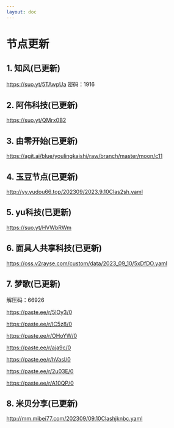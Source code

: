 ```yaml
---
layout: doc
---
```

# 节点更新

## 1. 知风(已更新)

https://suo.yt/5TAwpUa 密码：1916

## 2. 阿伟科技(已更新)

https://suo.yt/QMrx0B2

## 3. 由零开始(已更新)

https://agit.ai/blue/youlingkaishi/raw/branch/master/moon/c11

## 4. 玉豆节点(已更新)

http://yy.yudou66.top/202309/2023.9.10Clas2sh.yaml

## 5. yu科技(已更新)

https://suo.yt/HVWbRWm

## 6. 面具人共享科技(已更新)

https://oss.v2rayse.com/custom/data/2023_09_10/5xDfDO.yaml

## 7. 梦歌(已更新)

解压码：66926

https://paste.ee/r/5lOy3/0

https://paste.ee/r/IC5z8/0

https://paste.ee/r/OHoYW/0

https://paste.ee/r/aja9c/0

https://paste.ee/r/hVasl/0

https://paste.ee/r/2u03E/0

https://paste.ee/r/A10QP/0

## 8. 米贝分享(已更新)

http://mm.mibei77.com/202309/09.10Clashjknbc.yaml
